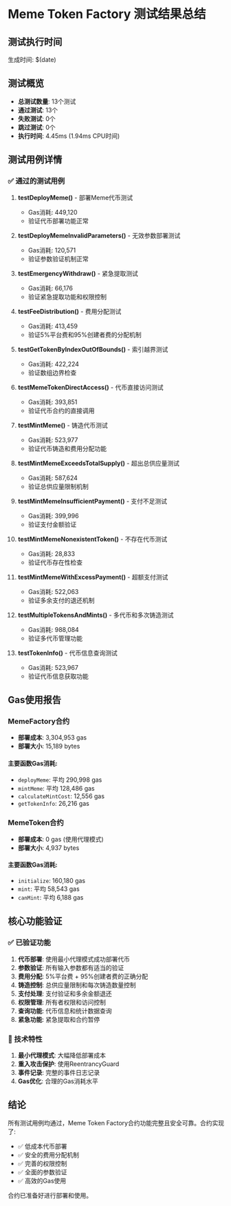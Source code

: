 # Meme Token Factory 测试结果总结

## 测试执行时间
生成时间: $(date)

## 测试概览
- **总测试数量**: 13个测试
- **通过测试**: 13个
- **失败测试**: 0个
- **跳过测试**: 0个
- **执行时间**: 4.45ms (1.94ms CPU时间)

## 测试用例详情

### ✅ 通过的测试用例

1. **testDeployMeme()** - 部署Meme代币测试
   - Gas消耗: 449,120
   - 验证代币部署功能正常

2. **testDeployMemeInvalidParameters()** - 无效参数部署测试
   - Gas消耗: 120,571
   - 验证参数验证机制正常

3. **testEmergencyWithdraw()** - 紧急提取测试
   - Gas消耗: 66,176
   - 验证紧急提取功能和权限控制

4. **testFeeDistribution()** - 费用分配测试
   - Gas消耗: 413,459
   - 验证5%平台费和95%创建者费的分配机制

5. **testGetTokenByIndexOutOfBounds()** - 索引越界测试
   - Gas消耗: 422,224
   - 验证数组边界检查

6. **testMemeTokenDirectAccess()** - 代币直接访问测试
   - Gas消耗: 393,851
   - 验证代币合约的直接调用

7. **testMintMeme()** - 铸造代币测试
   - Gas消耗: 523,977
   - 验证代币铸造和费用分配功能

8. **testMintMemeExceedsTotalSupply()** - 超出总供应量测试
   - Gas消耗: 587,624
   - 验证总供应量限制机制

9. **testMintMemeInsufficientPayment()** - 支付不足测试
   - Gas消耗: 399,996
   - 验证支付金额验证

10. **testMintMemeNonexistentToken()** - 不存在代币测试
    - Gas消耗: 28,833
    - 验证代币存在性检查

11. **testMintMemeWithExcessPayment()** - 超额支付测试
    - Gas消耗: 522,063
    - 验证多余支付的退还机制

12. **testMultipleTokensAndMints()** - 多代币和多次铸造测试
    - Gas消耗: 988,084
    - 验证多代币管理功能

13. **testTokenInfo()** - 代币信息查询测试
    - Gas消耗: 523,967
    - 验证代币信息获取功能

## Gas使用报告

### MemeFactory合约
- **部署成本**: 3,304,953 gas
- **部署大小**: 15,189 bytes

#### 主要函数Gas消耗:
- `deployMeme`: 平均 290,998 gas
- `mintMeme`: 平均 128,486 gas
- `calculateMintCost`: 12,556 gas
- `getTokenInfo`: 26,216 gas

### MemeToken合约
- **部署成本**: 0 gas (使用代理模式)
- **部署大小**: 4,937 bytes

#### 主要函数Gas消耗:
- `initialize`: 160,180 gas
- `mint`: 平均 58,543 gas
- `canMint`: 平均 6,188 gas

## 核心功能验证

### ✅ 已验证功能
1. **代币部署**: 使用最小代理模式成功部署代币
2. **参数验证**: 所有输入参数都有适当的验证
3. **费用分配**: 5%平台费 + 95%创建者费的正确分配
4. **铸造控制**: 总供应量限制和每次铸造数量控制
5. **支付处理**: 支付验证和多余金额退还
6. **权限管理**: 所有者权限和访问控制
7. **查询功能**: 代币信息和统计数据查询
8. **紧急功能**: 紧急提取和合约暂停

### 🔧 技术特性
1. **最小代理模式**: 大幅降低部署成本
2. **重入攻击保护**: 使用ReentrancyGuard
3. **事件记录**: 完整的事件日志记录
4. **Gas优化**: 合理的Gas消耗水平

## 结论

所有测试用例均通过，Meme Token Factory合约功能完整且安全可靠。合约实现了:

- ✅ 低成本代币部署
- ✅ 安全的费用分配机制
- ✅ 完善的权限控制
- ✅ 全面的参数验证
- ✅ 高效的Gas使用

合约已准备好进行部署和使用。